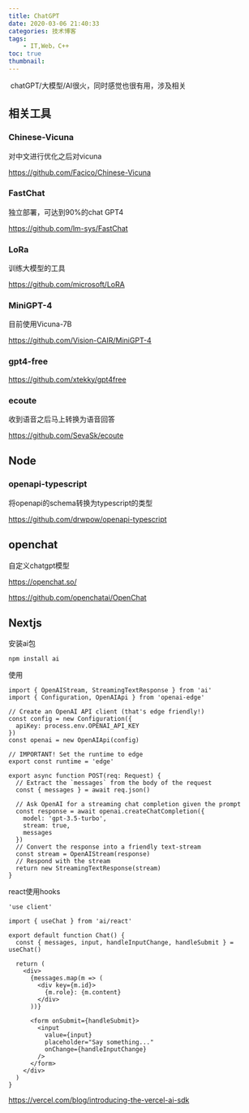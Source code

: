 ```yaml
---
title: ChatGPT
date: 2020-03-06 21:40:33
categories: 技术博客
tags:
    - IT,Web，C++
toc: true
thumbnail: 
---
```


​       chatGPT/大模型/AI很火，同时感觉也很有用，涉及相关

<!--more-->

## 相关工具

### Chinese-Vicuna

对中文进行优化之后对vicuna

https://github.com/Facico/Chinese-Vicuna

### FastChat

独立部署，可达到90%的chat GPT4

https://github.com/lm-sys/FastChat



### LoRa

训练大模型的工具

https://github.com/microsoft/LoRA



### MiniGPT-4

目前使用Vicuna-7B

https://github.com/Vision-CAIR/MiniGPT-4

### gpt4-free

https://github.com/xtekky/gpt4free



### ecoute

收到语音之后马上转换为语音回答

https://github.com/SevaSk/ecoute



## Node

### openapi-typescript

将openapi的schema转换为typescript的类型

https://github.com/drwpow/openapi-typescript



## openchat

自定义chatgpt模型

https://openchat.so/

https://github.com/openchatai/OpenChat



## Nextjs

安装ai包

```shell
npm install ai
```

使用

```react
import { OpenAIStream, StreamingTextResponse } from 'ai'
import { Configuration, OpenAIApi } from 'openai-edge'

// Create an OpenAI API client (that's edge friendly!)
const config = new Configuration({
  apiKey: process.env.OPENAI_API_KEY
})
const openai = new OpenAIApi(config)
 
// IMPORTANT! Set the runtime to edge
export const runtime = 'edge'
 
export async function POST(req: Request) {
  // Extract the `messages` from the body of the request
  const { messages } = await req.json()
 
  // Ask OpenAI for a streaming chat completion given the prompt
  const response = await openai.createChatCompletion({
    model: 'gpt-3.5-turbo',
    stream: true,
    messages
  })
  // Convert the response into a friendly text-stream
  const stream = OpenAIStream(response)
  // Respond with the stream
  return new StreamingTextResponse(stream)
}
```

react使用hooks

```react
'use client'

import { useChat } from 'ai/react'

export default function Chat() {
  const { messages, input, handleInputChange, handleSubmit } = useChat()

  return (
    <div>
      {messages.map(m => (
        <div key={m.id}>
          {m.role}: {m.content}
        </div>
      ))}

      <form onSubmit={handleSubmit}>
        <input
          value={input}
          placeholder="Say something..."
          onChange={handleInputChange}
        />
      </form>
    </div>
  )
}
```



https://vercel.com/blog/introducing-the-vercel-ai-sdk
